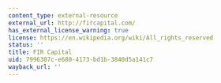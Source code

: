 ```yaml
---
content_type: external-resource
external_url: http://fircapital.com/
has_external_license_warning: true
license: https://en.wikipedia.org/wiki/All_rights_reserved
status: ''
title: FIR Capital
uid: 7996307c-e680-4173-bd1b-3840d5a141c7
wayback_url: ''
---
```

